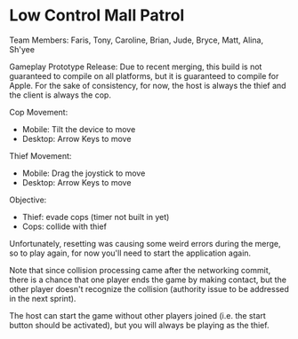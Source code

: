 # Low Control Mall Patrol 
Team Members: Faris, Tony, Caroline, Brian, Jude, Bryce, Matt, Alina, Sh'yee

Gameplay Prototype Release:
Due to recent merging, this build is not guaranteed to compile on all platforms,
but it is guaranteed to compile for Apple. For the sake of consistency, for now,
the host is always the thief and the client is always the cop.

Cop Movement:
- Mobile: Tilt the device to move
- Desktop: Arrow Keys to move

Thief Movement:
- Mobile: Drag the joystick to move
- Desktop: Arrow Keys to move

Objective:
- Thief: evade cops (timer not built in yet)
- Cops: collide with thief 

Unfortunately, resetting was causing some weird errors during the merge, so to 
play again, for now you'll need to start the application again.

Note that since collision processing came after the networking commit, there is
a chance that one player ends the game by making contact, but the other player
doesn't recognize the collision (authority issue to be addressed in the next
sprint).

The host can start the game without other players joined (i.e. the start button
should be activated), but you will always be playing as the thief.
